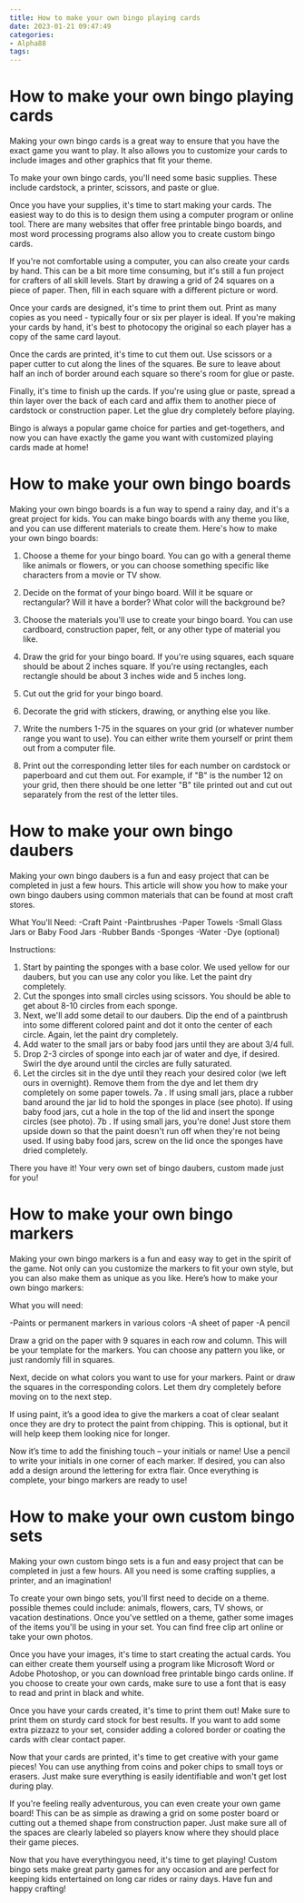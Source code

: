 ```yaml
---
title: How to make your own bingo playing cards
date: 2023-01-21 09:47:49
categories:
- Alpha88
tags:
---
```



#  How to make your own bingo playing cards

Making your own bingo cards is a great way to ensure that you have the exact game you want to play. It also allows you to customize your cards to include images and other graphics that fit your theme.

To make your own bingo cards, you'll need some basic supplies. These include cardstock, a printer, scissors, and paste or glue.

Once you have your supplies, it's time to start making your cards. The easiest way to do this is to design them using a computer program or online tool. There are many websites that offer free printable bingo boards, and most word processing programs also allow you to create custom bingo cards.

If you're not comfortable using a computer, you can also create your cards by hand. This can be a bit more time consuming, but it's still a fun project for crafters of all skill levels. Start by drawing a grid of 24 squares on a piece of paper. Then, fill in each square with a different picture or word.

Once your cards are designed, it's time to print them out. Print as many copies as you need - typically four or six per player is ideal. If you're making your cards by hand, it's best to photocopy the original so each player has a copy of the same card layout.

Once the cards are printed, it's time to cut them out. Use scissors or a paper cutter to cut along the lines of the squares. Be sure to leave about half an inch of border around each square so there's room for glue or paste.

Finally, it's time to finish up the cards. If you're using glue or paste, spread a thin layer over the back of each card and affix them to another piece of cardstock or construction paper. Let the glue dry completely before playing.

Bingo is always a popular game choice for parties and get-togethers, and now you can have exactly the game you want with customized playing cards made at home!

#  How to make your own bingo boards

Making your own bingo boards is a fun way to spend a rainy day, and it's a great project for kids. You can make bingo boards with any theme you like, and you can use different materials to create them. Here's how to make your own bingo boards:

1. Choose a theme for your bingo board. You can go with a general theme like animals or flowers, or you can choose something specific like characters from a movie or TV show.

2. Decide on the format of your bingo board. Will it be square or rectangular? Will it have a border? What color will the background be?

3. Choose the materials you'll use to create your bingo board. You can use cardboard, construction paper, felt, or any other type of material you like.

4. Draw the grid for your bingo board. If you're using squares, each square should be about 2 inches square. If you're using rectangles, each rectangle should be about 3 inches wide and 5 inches long.

5. Cut out the grid for your bingo board.

6. Decorate the grid with stickers, drawing, or anything else you like.

7. Write the numbers 1-75 in the squares on your grid (or whatever number range you want to use). You can either write them yourself or print them out from a computer file.

8. Print out the corresponding letter tiles for each number on cardstock or paperboard and cut them out. For example, if "B" is the number 12 on your grid, then there should be one letter "B" tile printed out and cut out separately from the rest of the letter tiles.

#  How to make your own bingo daubers

Making your own bingo daubers is a fun and easy project that can be completed in just a few hours. This article will show you how to make your own bingo daubers using common materials that can be found at most craft stores.

What You'll Need:
-Craft Paint
-Paintbrushes
-Paper Towels
-Small Glass Jars or Baby Food Jars
-Rubber Bands
-Sponges
-Water
-Dye (optional)

Instructions:
1. Start by painting the sponges with a base color. We used yellow for our daubers, but you can use any color you like. Let the paint dry completely.
2. Cut the sponges into small circles using scissors. You should be able to get about 8-10 circles from each sponge.
3. Next, we'll add some detail to our daubers. Dip the end of a paintbrush into some different colored paint and dot it onto the center of each circle. Again, let the paint dry completely. 
4. Add water to the small jars or baby food jars until they are about 3/4 full. 
5. Drop 2-3 circles of sponge into each jar of water and dye, if desired. Swirl the dye around until the circles are fully saturated.  
6. Let the circles sit in the dye until they reach your desired color (we left ours in overnight). Remove them from the dye and let them dry completely on some paper towels. 7a . If using small jars, place a rubber band around the jar lid to hold the sponges in place (see photo). If using baby food jars, cut a hole in the top of the lid and insert the sponge circles (see photo).  7b . If using small jars, you're done! Just store them upside down so that the paint doesn't run off when they're not being used. If using baby food jars, screw on the lid once the sponges have dried completely.

There you have it! Your very own set of bingo daubers, custom made just for you!

#  How to make your own bingo markers

Making your own bingo markers is a fun and easy way to get in the spirit of the game. Not only can you customize the markers to fit your own style, but you can also make them as unique as you like. Here’s how to make your own bingo markers:

What you will need:

-Paints or permanent markers in various colors
-A sheet of paper
-A pencil

Draw a grid on the paper with 9 squares in each row and column. This will be your template for the markers. You can choose any pattern you like, or just randomly fill in squares.

Next, decide on what colors you want to use for your markers. Paint or draw the squares in the corresponding colors. Let them dry completely before moving on to the next step.

If using paint, it’s a good idea to give the markers a coat of clear sealant once they are dry to protect the paint from chipping. This is optional, but it will help keep them looking nice for longer.

Now it’s time to add the finishing touch – your initials or name! Use a pencil to write your initials in one corner of each marker. If desired, you can also add a design around the lettering for extra flair. Once everything is complete, your bingo markers are ready to use!

#  How to make your own custom bingo sets

Making your own custom bingo sets is a fun and easy project that can be completed in just a few hours. All you need is some crafting supplies, a printer, and an imagination!

To create your own bingo sets, you'll first need to decide on a theme. possible themes could include: animals, flowers, cars, TV shows, or vacation destinations. Once you've settled on a theme, gather some images of the items you'll be using in your set. You can find free clip art online or take your own photos.

Once you have your images, it's time to start creating the actual cards. You can either create them yourself using a program like Microsoft Word or Adobe Photoshop, or you can download free printable bingo cards online. If you choose to create your own cards, make sure to use a font that is easy to read and print in black and white.

Once you have your cards created, it's time to print them out! Make sure to print them on sturdy card stock for best results. If you want to add some extra pizzazz to your set, consider adding a colored border or coating the cards with clear contact paper.

Now that your cards are printed, it's time to get creative with your game pieces! You can use anything from coins and poker chips to small toys or erasers. Just make sure everything is easily identifiable and won't get lost during play.

If you're feeling really adventurous, you can even create your own game board! This can be as simple as drawing a grid on some poster board or cutting out a themed shape from construction paper. Just make sure all of the spaces are clearly labeled so players know where they should place their game pieces.

Now that you have everythingyou need, it's time to get playing! Custom bingo sets make great party games for any occasion and are perfect for keeping kids entertained on long car rides or rainy days. Have fun and happy crafting!